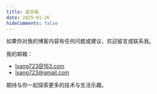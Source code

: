 ```yaml
---
title: 留言板
date: 2025-01-26
hideComments: false
---
```


如果你对我的博客内容有任何问题或建议，欢迎留言或联系我。

我的邮箱：

- lxang723@163.com
- lxang723@gmail.com

期待与你一起探索更多的技术与生活乐趣。